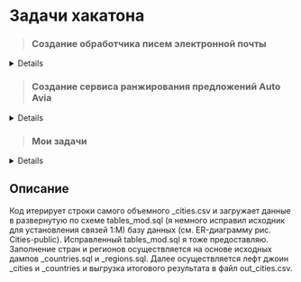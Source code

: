 # Задачи хакатона
> ### Создание обработчика писем электронной почты
<details>
Цель создания такого продукта —преобразование письма (тема + текст письма) в формализованную заявку Service Desk для агента с выделением сущностей заявки. Задача заключается в том, чтобы изучить несколько тысяч реально полученных агентами писем, создать и обучить на этих письмах сервис искусственного интеллекта, который по тексту любого другого похожего письма, сможет определить заявка это или нет, будет извлекать детали запроса (сущности заявки) и будет способен запрашивать уточнения в ответ.

 

В рамках этой задачи необходимо создать обучаемый обработчик почты, позволяющий:

1. Классифицировать электронный письма на заявки/запросы и все остальные письма (не заявки и не запросы). Заявки можно разделять по типам – Запрос вариантов, Бронирование, Оформление, Отмена, Изменение, Консультация. 

2. В случае если письмо является запросом/заявкой необходимо извлекать (при наличии) следующие сущности:

Тип заявки – Запрос вариантов, Бронирование, Оформление, Отмена, Изменение, Консультация.
Тип поездки (в одну сторону/с возвратом/сложная – с несколькими точками прибытия) – от этого зависит, какой билет должен быть предложен клиенту. Москва-Самара (в одну сторону) или при наличии ключевых слов “обратно” или второй даты будет билет Москва-Самара-Москва (в две стороны). Может быть маршрут, который проходит через несколько городов (сложная поездка)
Дата, время начала поездки или командировки – формат дата, время или временной диапазон (например, 2023-01-21 00:00:00.000)
Дата, время обратной поездки или завершение командировки – формат дата, время или временной диапазон (например, 2023-01-25 00:00:00.000)
Город отправления – ID города по справочнику Аэроклуб или IATA код по справочнику
Город назначения – ID города по справочнику Аэроклуб или IATA код по справочнику
Тип услуги - Авиа, ЖД, Отель, Другое, Смешанная
Уточнения по Авиа (необязательный параметр) – Аэропорт (код IATA – SVO Шереметьево); Рейс (AB1234- обычно две буквы и от 1 до 4 цифр); Класс перелета (эконом, комфорт, бизнес, первый); Авиакомпания (в виде кода по справочнику: Аэрофлот -SU); Наличие багажа.
Уточнения по ЖД поездке (необязательный параметр) – Вокзал(id аэроклуб); Название поезда (Сапсан, Красная стрела..); Тип вагона (СВ, Люкс, Купе, Плацкарт, Сидячее)
Уточнения по Отелю – Название отеля; Звездность (1,2,3,4,5); Тип номера; Район или адрес
Прочие пожелания (необязательный параметр)
Номер бронирования (необязательный параметр) – последовательность из 6 букв и цифр.
 
Примечания: 

В случае, если письмо является заявкой, где тип услуги “смешанный”, или же есть запрос в одном письме на несколько разных билетов, необходимо из одного письма сформировать несколько заявок, релевантных для информации внутри письма. 
При отсутствии параметра (например, город отправления в случае типа услуги “Отель”) корректно оставлять поле пустым или заполнять неопределенным идентификатором (Nan). 
Ограничения и дополнительные функции системы: 

Распознавание именованных сущностей: возможно при относительно точном использовании названий именованных сущностей из Базы данных компании, при незначительных опечатках или при общеизвестных модификациях. Невозможно при значимых опечатках.
Распознавание дат поездки возможно из разных форматов и словесном описании требований
Если при распознавании сущностей заявки недостаточно данных для обработки заявки, предполагается, что система может сделать не более одного текстового уточнения параметров у пользователя в ответном запросе. Ответ пользователя на уточняющий запрос может быть использован для дополнения сущностей первичной заявки.
Пример заявки: https://drive.google.com/file/d/1yunEyAmM-rOZR6aDDjNSXRM408l-qTjF/view?usp=share_link 

Данные: https://drive.google.com/drive/folders/1iW8KrkXZ7CETPCN0A50SMjtQ4LqHVMlq?usp=share_link 
</details> 

> ### Создание сервиса ранжирования предложений Auto Avia
<details>
Цель создания такого продукта — это автоматизация процесса подбора и отправки вариантов перелета  в ответ на соответствующую заявку. Ожидается, что автоматизация процесса формирования оффера дополнительно разгрузит агентов.

Те. нужно создать сервис ранжирования предложений. Сервис, принимая в себя данные о компании, сотруднике + набор вариантов (200-300 наборов рейсов с ценами) должен уметь ранжировать варианты от наиболее релевантного выбора к наименьшему. Участники конкурса должны проанализировать миллионы вариантов перелетов из истории поисков и заказов билетов в Time, историю поисков и предложений, чтобы создать модель сортировки вариантов по вероятности выбора клиентом.

Необходимо реализовать сервис ранжирования, основанный на правилах ранжирования, например: смесь правил (предложить самый недорогой, в СПБ только прямые и т.п.) + обучаемая на основе базы данных запросов (BIG DATA Аэроклуб) и предложений, сформированных вручную.

Необходимо заложить возможность развития сервиса вне рамок текущего Технического задания, а именно оставить возможность будущей разработки: 

Учет имеющихся и новых данных, полезных для увеличения качества работы системы. 
Учет действий агентов по ранжированию таких вариантов в системах бронирования. 
Возможность дообучения модели ранжирования разметчиком.  
 

Данные: https://drive.google.com/drive/folders/1NGvPyOOjuD0va9vvEVg1xAgVuOZdYjGI?usp=share_link 
</details> 

> ### Мои задачи
<details>
   - Найти БД городов(см. in_dataset)
   - Обработать БД с учетом следующего.

------------**************------------

Я плохо поставил задачу: берем таблицу с городами и лефт джойн таблицу со странами, оставив такие поля в итоговой таблице

Используемые коды вместо XX
ru - Русский
en - Английский

Таблица _cities:
city_id - Id города
region_id - Id региона   МОЖЕТ БЫТЬ NULL. ПРИСУТСТВУЮТ ГОРОДА БЕЗ РЕГИОНА
country_id - Id страны
important - для крупных населенных пунктов будет TRUE.
title_XX - название населенного пункта, где XX = код страны.
region_XX - название региона, где XX = код страны, переведено практически везде. Может быть NULL.
area_XX - поле названия района, где XX = код страны, переведено практически везде. Может быть NULL.

Таблица _countries:
country_id - Id страны, PK
title_XX - название страны, где XX = код страны.

------------**************------------

Ааа, т.е. выбираем мы города из _cities которая должна быть главной т.к. лефт джоин с _country по полям  country_id по которым организована связь 1:М. 🤪Понил чего тут не понятного.
</details>

## Описание
Код итерирует строки самого объемного _cities.csv и загружает данные в развернутую по схеме tables_mod.sql (я немного исправил исходник для установления связей 1:M) базу данных (см. ER-диаграмму рис. Cities-public). Исправленный tables_mod.sql я тоже предоставляю. 
Заполнение стран и регионов осуществляется на основе исходных дампов _countries.sql и _regions.sql.
Далее осуществляется лефт джоин _cities и _countries и выгрузка итогового результата в файл out_cities.csv.
